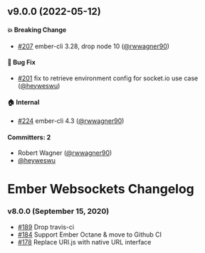 
## v9.0.0 (2022-05-12)

#### :boom: Breaking Change
* [#207](https://github.com/thoov/ember-websockets/pull/207) ember-cli 3.28, drop node 10 ([@rwwagner90](https://github.com/rwwagner90))

#### :bug: Bug Fix
* [#201](https://github.com/thoov/ember-websockets/pull/201) fix to retrieve environment config for socket.io use case ([@heyweswu](https://github.com/heyweswu))

#### :house: Internal
* [#224](https://github.com/thoov/ember-websockets/pull/224) ember-cli 4.3 ([@rwwagner90](https://github.com/rwwagner90))

#### Committers: 2
- Robert Wagner ([@rwwagner90](https://github.com/rwwagner90))
- [@heyweswu](https://github.com/heyweswu)

# Ember Websockets Changelog

### v8.0.0 (September 15, 2020)

- [#189](https://github.com/thoov/ember-websockets/pull/189) Drop travis-ci
- [#184](https://github.com/thoov/ember-websockets/pull/184) Support Ember Octane & move to Github CI
- [#178](https://github.com/thoov/ember-websockets/pull/173) Replace URI.js with native URL interface